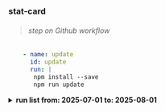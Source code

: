 ### stat-card
####


> ###### step on Github workflow
```yaml
    - name: update
      id: update
      run: |
       npm install --save
       npm run update
 ```      



<details><summary><strong>run list from: 2025-07-01 to: 2025-08-01</strong></summary>

**number** | **conclusion** | **event** | **updatedAt** | **status** | **url**
---: | :---  | :---  | :---  | :---  | :--- 
#726|success|schedule|2025-07-31 06:06:59 CEST|completed|[*#726*](https://github.com/milankomaj/stat-card/actions/runs/16639560792)
#725|success|schedule|2025-07-30 06:08:19 CEST|completed|[*#725*](https://github.com/milankomaj/stat-card/actions/runs/16613200789)
#724|failure|schedule|2025-07-29 06:12:44 CEST|completed|[*#724*](https://github.com/milankomaj/stat-card/actions/runs/16586452515)
#723|success|schedule|2025-07-28 06:10:25 CEST|completed|[*#723*](https://github.com/milankomaj/stat-card/actions/runs/16559811225)
#722|success|schedule|2025-07-27 06:10:41 CEST|completed|[*#722*](https://github.com/milankomaj/stat-card/actions/runs/16547085257)
#721|success|schedule|2025-07-26 06:01:02 CEST|completed|[*#721*](https://github.com/milankomaj/stat-card/actions/runs/16535842948)
#720|success|schedule|2025-07-25 06:02:45 CEST|completed|[*#720*](https://github.com/milankomaj/stat-card/actions/runs/16513463638)
#719|success|schedule|2025-07-24 06:03:08 CEST|completed|[*#719*](https://github.com/milankomaj/stat-card/actions/runs/16487471273)
#718|success|schedule|2025-07-23 06:04:23 CEST|completed|[*#718*](https://github.com/milankomaj/stat-card/actions/runs/16461239130)
#717|success|schedule|2025-07-22 06:03:01 CEST|completed|[*#717*](https://github.com/milankomaj/stat-card/actions/runs/16434295008)
#716|success|schedule|2025-07-21 06:08:18 CEST|completed|[*#716*](https://github.com/milankomaj/stat-card/actions/runs/16408279349)
#715|success|schedule|2025-07-20 06:08:46 CEST|completed|[*#715*](https://github.com/milankomaj/stat-card/actions/runs/16395899500)
#714|success|schedule|2025-07-19 05:55:43 CEST|completed|[*#714*](https://github.com/milankomaj/stat-card/actions/runs/16384676825)
#713|success|schedule|2025-07-18 06:03:18 CEST|completed|[*#713*](https://github.com/milankomaj/stat-card/actions/runs/16361860541)
#712|success|schedule|2025-07-17 06:00:42 CEST|completed|[*#712*](https://github.com/milankomaj/stat-card/actions/runs/16335867618)
#711|success|schedule|2025-07-16 06:01:56 CEST|completed|[*#711*](https://github.com/milankomaj/stat-card/actions/runs/16310039212)
#710|success|schedule|2025-07-15 06:03:01 CEST|completed|[*#710*](https://github.com/milankomaj/stat-card/actions/runs/16283740773)
#709|success|schedule|2025-07-14 06:05:55 CEST|completed|[*#709*](https://github.com/milankomaj/stat-card/actions/runs/16257669457)
#708|success|schedule|2025-07-13 06:03:43 CEST|completed|[*#708*](https://github.com/milankomaj/stat-card/actions/runs/16245138424)
#707|success|schedule|2025-07-12 05:57:07 CEST|completed|[*#707*](https://github.com/milankomaj/stat-card/actions/runs/16234072042)
#706|success|schedule|2025-07-11 06:01:18 CEST|completed|[*#706*](https://github.com/milankomaj/stat-card/actions/runs/16211472022)
#705|success|schedule|2025-07-10 05:56:00 CEST|completed|[*#705*](https://github.com/milankomaj/stat-card/actions/runs/16185740694)
#704|success|schedule|2025-07-09 05:57:55 CEST|completed|[*#704*](https://github.com/milankomaj/stat-card/actions/runs/16159916724)
#703|success|schedule|2025-07-08 05:54:12 CEST|completed|[*#703*](https://github.com/milankomaj/stat-card/actions/runs/16133521608)
#702|success|schedule|2025-07-07 05:57:52 CEST|completed|[*#702*](https://github.com/milankomaj/stat-card/actions/runs/16107218943)
#701|success|schedule|2025-07-06 05:58:10 CEST|completed|[*#701*](https://github.com/milankomaj/stat-card/actions/runs/16095046025)
#700|success|schedule|2025-07-05 05:49:23 CEST|completed|[*#700*](https://github.com/milankomaj/stat-card/actions/runs/16084234400)
#699|success|schedule|2025-07-04 05:52:43 CEST|completed|[*#699*](https://github.com/milankomaj/stat-card/actions/runs/16065429891)
#698|success|schedule|2025-07-03 05:57:08 CEST|completed|[*#698*](https://github.com/milankomaj/stat-card/actions/runs/16041182431)
#697|success|schedule|2025-07-02 05:53:36 CEST|completed|[*#697*](https://github.com/milankomaj/stat-card/actions/runs/16015667293)
#696|success|schedule|2025-07-01 06:02:45 CEST|completed|[*#696*](https://github.com/milankomaj/stat-card/actions/runs/15989511829)
</details>
